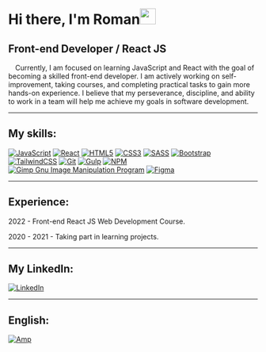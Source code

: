 <h1>Hi there, I'm Roman<img src="https://github.com/blackcater/blackcater/raw/main/images/Hi.gif" height="32"></h1>

<h2>Front-end Developer / React&nbsp;JS</h2>
<p>
&emsp;Currently, I am focused on learning JavaScript and React with the goal of becoming a skilled front-end developer. I am actively working on self-improvement, taking courses, and completing practical tasks to gain more hands-on experience. I believe that my perseverance, discipline, and ability to work in a team will help me achieve my goals in software development.
</p>
<hr>
<h2>My skills:</h2>

[![JavaScript](https://img.shields.io/badge/javascript-%23323330.svg?style=for-the-badge&logo=javascript&logoColor=%23F7DF1E)](#)
[![React](https://img.shields.io/badge/react-%2320232a.svg?style=for-the-badge&logo=react&logoColor=%2361DAFB)](#)
[![HTML5](https://img.shields.io/badge/html5-%23E34F26.svg?style=for-the-badge&logo=html5&logoColor=white)](#)
[![CSS3](https://img.shields.io/badge/css3-%231572B6.svg?style=for-the-badge&logo=css3&logoColor=white)](#)
[![SASS](https://img.shields.io/badge/SASS-hotpink.svg?style=for-the-badge&logo=SASS&logoColor=white)](#)
[![Bootstrap](https://img.shields.io/badge/bootstrap-%23563D7C.svg?style=for-the-badge&logo=bootstrap&logoColor=white)](#)
[![TailwindCSS](https://img.shields.io/badge/tailwindcss-%2338B2AC.svg?style=for-the-badge&logo=tailwind-css&logoColor=white)](#)
[![Git](https://img.shields.io/badge/git-%23F05033.svg?style=for-the-badge&logo=git&logoColor=white)](#)
[![Gulp](https://img.shields.io/badge/GULP-%23CF4647.svg?style=for-the-badge&logo=gulp&logoColor=white)](#)
[![NPM](https://img.shields.io/badge/NPM-%23CB3837.svg?style=for-the-badge&logo=npm&logoColor=white)](#)
[![Gimp Gnu Image Manipulation Program](https://img.shields.io/badge/Gimp-657D8B?style=for-the-badge&logo=gimp&logoColor=FFFFFF)](#)
[![Figma](https://img.shields.io/badge/figma-%23F24E1E.svg?style=for-the-badge&logo=figma&logoColor=white)](#)

<hr>
<h2>Experience:</h2>
<p>2022 - Front-end React JS Web Development Course.</p>
<p>2020 - 2021 - Taking part in learning projects.</p>

<hr>
<h2>My LinkedIn:</h2>

[![LinkedIn](https://img.shields.io/badge/linkedin-%230077B5.svg?style=for-the-badge&logo=linkedin&logoColor=white)](https://www.linkedin.com/in/roman-pantiushenko-570184204/)

<hr>
<h2>English:</h2>

[![Amp](https://img.shields.io/badge/Upper%20Intermediate-F16061?style=for-the-badge)](https://www.linkedin.com/feed/update/urn:li:activity:7053058059899666432/)

<!-- <a href="https://www.linkedin.com/feed/update/urn:li:activity:7053058059899666432/">Upper-Intermediate</a> -->
